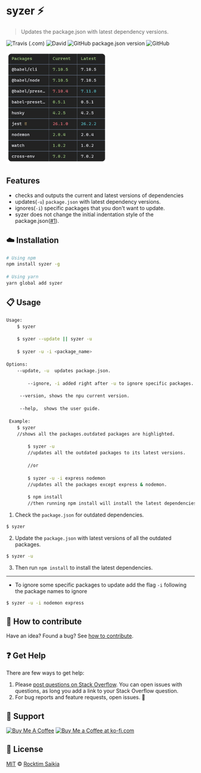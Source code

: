 # syzer :zap:

> Updates the package.json with latest dependency versions.

![Travis (.com)](https://img.shields.io/travis/com/rocktimsaikia/syzer?style=flat-square)
![David](https://img.shields.io/david/rocktimsaikia/syzer?style=flat-square)
![GitHub package.json version](https://img.shields.io/github/package-json/v/rocktimsaikia/syzer?style=flat-square)
![GitHub](https://img.shields.io/github/license/rocktimsaikia/syzer?style=flat-square)

<img src="https://github.com/rocktimsaikia/syzer/blob/master/.github/screenshot.png?raw=true" alt="screenshot" height="300px">

## Features

- checks and outputs the current and latest versions of dependencies
- updates(`-u`) `package.json` with latest dependency versions.
- ignores(`-i`) specific packages that you don't want to update.
- syzer does not change the initial indentation style of the package.json([#1](https://github.com/RocktimSaikia/syzer/issues/1)).

## :cloud: Installation

```sh
# Using npm
npm install syzer -g

# Using yarn
yarn global add syzer
```

## :clipboard: Usage

```bash
Usage:
	$ syzer

	$ syzer --update || syzer -u

	$ syzer -u -i <package_name>

Options:
	--update, -u  updates package.json.

    	--ignore, -i added right after -u to ignore specific packages.

   	 --version, shows the npu current version.

   	 --help,  shows the user guide.

 Example:
 	$ syzer
 	//shows all the packages.outdated packages are highlighted.

    	$ syzer -u
    	//updates all the outdated packages to its latest versions.

    	//or

    	$ syzer -u -i express nodemon
    	//updates all the packages except express & nodemon.

    	$ npm install
    	//then running npm install will install the latest dependencies
```

1. Check the `package.json` for outdated dependencies.

```sh
$ syzer
```

2. Update the `package.json` with latest versions of all the outdated packages.

```sh
$ syzer -u
```

3. Then run `npm install` to install the latest dependencies.

---

- To ignore some specific packages to update add the flag `-i` following the package names to ignore

```sh
$ syzer -u -i nodemon express
```

## :rocket: How to contribute

Have an idea? Found a bug? See [how to contribute][contributing].

## :question: Get Help

There are few ways to get help:

1.  Please [post questions on Stack Overflow](https://stackoverflow.com/questions/ask). You can open issues with questions, as long you add a link to your Stack Overflow question.
2.  For bug reports and feature requests, open issues. :bug:

## :sparkling_heart: Support

<a href="https://www.buymeacoffee.com/7BdaxfI" target="_blank"><img src="https://cdn.buymeacoffee.com/buttons/default-orange.png" height="35px" alt="Buy Me A Coffee" id="coffee"></a>
<a href='https://ko-fi.com/Q5Q81MAMU' target='_blank'><img height='36' style='border:0px;height:36px;' src='https://cdn.ko-fi.com/cdn/kofi2.png?v=2' border='0' alt='Buy Me a Coffee at ko-fi.com' /></a>

## :scroll: License

[MIT][license] © [Rocktim Saikia][website]

[license]: /LICENSE
[website]: https://github.com/rocktimsaikia
[contributing]: /CONTRIBUTING.md
[docs]: /DOCUMENTATION.md

